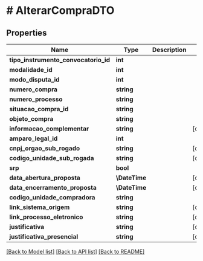 # # AlterarCompraDTO

## Properties

Name | Type | Description | Notes
------------ | ------------- | ------------- | -------------
**tipo_instrumento_convocatorio_id** | **int** |  |
**modalidade_id** | **int** |  |
**modo_disputa_id** | **int** |  |
**numero_compra** | **string** |  |
**numero_processo** | **string** |  |
**situacao_compra_id** | **string** |  |
**objeto_compra** | **string** |  |
**informacao_complementar** | **string** |  | [optional]
**amparo_legal_id** | **int** |  |
**cnpj_orgao_sub_rogado** | **string** |  | [optional]
**codigo_unidade_sub_rogada** | **string** |  | [optional]
**srp** | **bool** |  |
**data_abertura_proposta** | **\DateTime** |  | [optional]
**data_encerramento_proposta** | **\DateTime** |  | [optional]
**codigo_unidade_compradora** | **string** |  |
**link_sistema_origem** | **string** |  | [optional]
**link_processo_eletronico** | **string** |  | [optional]
**justificativa** | **string** |  | [optional]
**justificativa_presencial** | **string** |  | [optional]

[[Back to Model list]](../../README.md#models) [[Back to API list]](../../README.md#endpoints) [[Back to README]](../../README.md)
